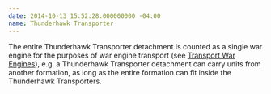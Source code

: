 ```yaml
---
date: 2014-10-13 15:52:28.000000000 -04:00
name: Thunderhawk Transporter
---
```

The entire Thunderhawk Transporter detachment is counted as a single war engine for the purposes of war engine transport (see [Transport War Engines](#transport-war-engines)), e.g. a Thunderhawk Transporter detachment can carry units from another formation, as long as the entire formation can fit inside the Thunderhawk Transporters.